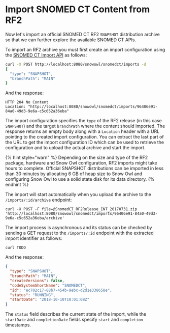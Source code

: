 # Import SNOMED CT Content from RF2

Now let's import an official SNOMED CT RF2 `SNAPSHOT` distribution archive so that we can further explore the available SNOMED CT APIs. 

To import an RF2 archive you must first create an import configuration using the [SNOMED CT Import API](../api/snomed.md) as follows:

```bash
curl -X POST http://localhost:8080/snowowl/snomedct/imports -d
{
  "type": "SNAPSHOT",
  "branchPath": "MAIN"
}
```

And the response:
```
HTTP 204 No Content
Location: "http://localhost:8080/snowowl/snomedct/imports/96406e91-84a0-49d3-9e6a-c5c652a36eba"
```

The import configuration specifies the `type` of the RF2 release (in this case `SNAPSHOT`) and the target `branchPath` where the content should imported.
The response returns an empty body along with a `Location` header with a URL pointing to the created import configuration. You can extract the last part of the URL to get the import configuration ID which can be used to retrieve the configuration and to upload the actual archive and start the import.

{% hint style="warn" %}
Depending on the size and type of the RF2 package, hardware and Snow Owl configuration, RF2 imports might take hours to complete.
Official SNAPSHOT distributions can be imported in less than 30 minutes by allocating 6 GB of heap size to Snow Owl and configuring Snow Owl to use a solid state disk for its data directory. 
{% endhint %}

The import will start automatically when you upload the archive to the `/imports/:id/archive` endpoint:

```
curl -X POST -F file=@SnomedCT_RF2Release_INT_20170731.zip 'http://localhost:8080/snowowl/snomedct/imports/96406e91-84a0-49d3-9e6a-c5c652a36eba/archive'
```

The import process is asynchronous and its status can be checked by sending a GET request to the `/imports/:id` endpoint with the extracted import identifier as follows:

```
curl TODO
```

And the response:

```json
{
  "type": "SNAPSHOT",
  "branchPath": "MAIN",
  "createVersions": false,
  "codeSystemShortName": "SNOMEDCT",
  "id": "ec702c17-88b7-454b-9ebc-d2d1e338658e",
  "status": "RUNNING",
  "startDate": "2018-10-10T10:01:08Z"
}
```

The `status` field describes the current state of the import, while the `startDate` and `completionDate` fields specify `start` and `completion` timestamps.
